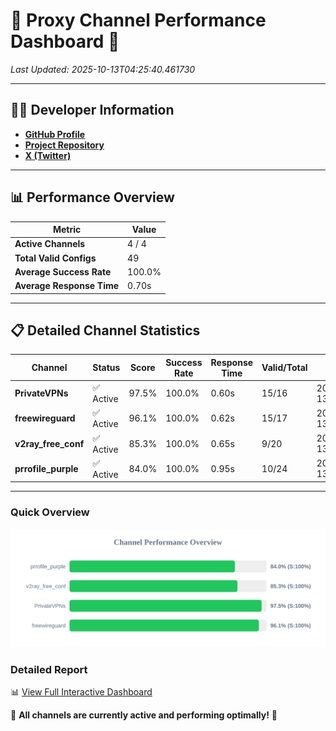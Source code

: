 # 🌟 Proxy Channel Performance Dashboard 🌟

_Last Updated: 2025-10-13T04:25:40.461730_

---

## 👩‍💻 Developer Information

- **[GitHub Profile](https://github.com/4n0nymou3)**  
- **[Project Repository](https://github.com/4n0nymou3/multi-proxy-config-fetcher)**  
- **[X (Twitter)](https://x.com/4n0nymou3)**  

---

## 📊 Performance Overview

| Metric                | Value       |
|-----------------------|-------------|
| **Active Channels**   | 4 / 4       |
| **Total Valid Configs** | 49          |
| **Average Success Rate** | 100.0%      |
| **Average Response Time** | 0.70s       |

---

## 📋 Detailed Channel Statistics

| Channel          | Status     | Score  | Success Rate | Response Time | Valid/Total | Last Success               |
|------------------|------------|--------|--------------|---------------|-------------|----------------------------|
| **PrivateVPNs**  | ✅ Active  | 97.5%  | 100.0% | 0.60s         | 15/16       | 2025-10-13T04:25:39.811216 |
| **freewireguard**  | ✅ Active  | 96.1%  | 100.0% | 0.62s         | 15/17       | 2025-10-13T04:25:40.459928 |
| **v2ray_free_conf**  | ✅ Active  | 85.3%  | 100.0% | 0.65s         | 9/20       | 2025-10-13T04:25:39.171397 |
| **prrofile_purple**  | ✅ Active  | 84.0%  | 100.0% | 0.95s         | 10/24       | 2025-10-13T04:25:38.454626 |

---

### Quick Overview
<div align="center">
  <a href="https://raw.githubusercontent.com/nullluser/NullRepo/refs/heads/main/assets/channel_stats_chart.svg">
    <img src="https://raw.githubusercontent.com/nullluser/NullRepo/refs/heads/main/assets/channel_stats_chart.svg" alt="Source Performance Statistics" width="800">
  </a>
</div>

### Detailed Report
📊 [View Full Interactive Dashboard](https://htmlpreview.github.io/?https://github.com/nullluser/NullRepo/blob/main/assets/performance_report.html)

🎉 **All channels are currently active and performing optimally!** 🎉
